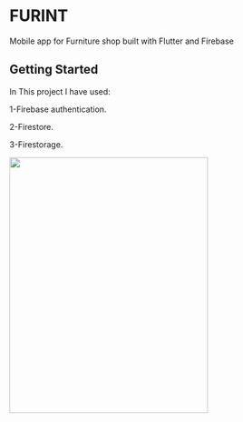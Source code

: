 # FURINT

Mobile app for Furniture shop built with Flutter and Firebase

## Getting Started
In This project I have used:

1-Firebase authentication.

2-Firestore.

3-Firestorage.

<img height=450 width=350 src="https://user-images.githubusercontent.com/78206754/209864647-92ebfe57-6b5c-4f25-be75-b2e0bed7af46.jpg" />

